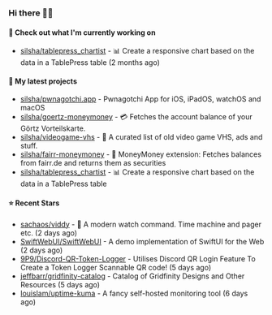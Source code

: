 ### Hi there 🦊👋

#### 👷 Check out what I'm currently working on

- [silsha/tablepress_chartist](https://github.com/silsha/tablepress_chartist) - 📊 Create a responsive chart based on the data in a TablePress table (2 months ago)

#### 🌱 My latest projects

- [silsha/pwnagotchi.app](https://github.com/silsha/pwnagotchi.app) - Pwnagotchi App for iOS, iPadOS, watchOS and macOS
- [silsha/goertz-moneymoney](https://github.com/silsha/goertz-moneymoney) - 💳 Fetches the account balance of your Görtz Vorteilskarte.
- [silsha/videogame-vhs](https://github.com/silsha/videogame-vhs) - 👾 A curated list of old video game VHS, ads and stuff.
- [silsha/fairr-moneymoney](https://github.com/silsha/fairr-moneymoney) - 💸 MoneyMoney extension: Fetches balances from fairr.de and returns them as securities
- [silsha/tablepress_chartist](https://github.com/silsha/tablepress_chartist) - 📊 Create a responsive chart based on the data in a TablePress table

#### ⭐ Recent Stars

- [sachaos/viddy](https://github.com/sachaos/viddy) - 👀 A modern watch command. Time machine and pager etc. (2 days ago)
- [SwiftWebUI/SwiftWebUI](https://github.com/SwiftWebUI/SwiftWebUI) - A demo implementation of SwiftUI for the Web (2 days ago)
- [9P9/Discord-QR-Token-Logger](https://github.com/9P9/Discord-QR-Token-Logger) - Utilises Discord QR Login Feature To Create a Token Logger Scannable QR code! (5 days ago)
- [jeffbarr/gridfinity-catalog](https://github.com/jeffbarr/gridfinity-catalog) - Catalog of Gridfinity Designs and Other Resources (5 days ago)
- [louislam/uptime-kuma](https://github.com/louislam/uptime-kuma) - A fancy self-hosted monitoring tool (6 days ago)

